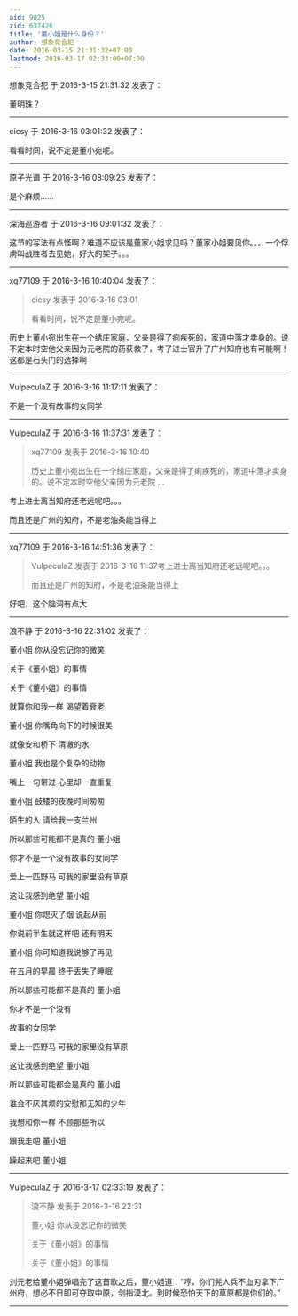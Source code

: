 ```yaml
---
aid: 9025
zid: 637426
title: '董小姐是什么身份？'
author: 想象竞合犯
date: 2016-03-15 21:31:32+07:00
lastmod: 2016-03-17 02:33:00+07:00
---
```


想象竞合犯 于 2016-3-15 21:31:32 发表了：

董明珠？

---------

cicsy 于 2016-3-16 03:01:32 发表了：

看看时间，说不定是董小宛呢。

---------

原子光谱 于 2016-3-16 08:09:25 发表了：

是个麻烦......

---------

深海巡游者 于 2016-3-16 09:01:32 发表了：

这节的写法有点怪啊？难道不应该是董家小姐求见吗？董家小姐要见你。。。一个俘虏叫战胜者去见她，好大的架子。。。

---------

xq77109 于 2016-3-16 10:40:04 发表了：

> cicsy 发表于 2016-3-16 03:01
> 
> 看看时间，说不定是董小宛呢。



历史上董小宛出生在一个绣庄家庭，父亲是得了痢疾死的，家道中落才卖身的。说不定本时空他父亲因为元老院的药获救了，考了进士官升了广州知府也有可能啊！这都是石头门的选择啊

---------

VulpeculaZ 于 2016-3-16 11:17:11 发表了：

不是一个没有故事的女同学

---------

VulpeculaZ 于 2016-3-16 11:37:31 发表了：

> xq77109 发表于 2016-3-16 10:40
> 
> 历史上董小宛出生在一个绣庄家庭，父亲是得了痢疾死的，家道中落才卖身的。说不定本时空他父亲因为元老院 ...



考上进士离当知府还老远呢吧。。。

而且还是广州的知府，不是老油条能当得上

---------

xq77109 于 2016-3-16 14:51:36 发表了：

> VulpeculaZ 发表于 2016-3-16 11:37考上进士离当知府还老远呢吧。。。
> 
> 而且还是广州的知府，不是老油条能当得上



好吧，这个脑洞有点大

---------

浪不静 于 2016-3-16 22:31:02 发表了：

董小姐 你从没忘记你的微笑

关于《董小姐》的事情

关于《董小姐》的事情

就算你和我一样 渴望着衰老

董小姐 你嘴角向下的时候很美

就像安和桥下 清澈的水

董小姐 我也是个复杂的动物

嘴上一句带过 心里却一直重复

董小姐 鼓楼的夜晚时间匆匆

陌生的人 请给我一支兰州

所以那些可能都不是真的 董小姐

你才不是一个没有故事的女同学

爱上一匹野马 可我的家里没有草原

这让我感到绝望 董小姐

董小姐 你熄灭了烟 说起从前

你说前半生就这样吧 还有明天

董小姐 你可知道我说够了再见

在五月的早晨 终于丢失了睡眠

所以那些可能都不是真的 董小姐

你才不是一个没有

故事的女同学

爱上一匹野马 可我的家里没有草原

这让我感到绝望 董小姐

所以那些可能都会是真的 董小姐

谁会不厌其烦的安慰那无知的少年

我想和你一样 不顾那些所以

跟我走吧 董小姐

躁起来吧 董小姐

---------

VulpeculaZ 于 2016-3-17 02:33:19 发表了：

> 浪不静 发表于 2016-3-16 22:31
> 
> 董小姐 你从没忘记你的微笑
> 
> 关于《董小姐》的事情
> 
> 关于《董小姐》的事情



刘元老给董小姐弹唱完了这首歌之后，董小姐道：“哼，你们髡人兵不血刃拿下广州府，想必不日即可夺取中原，剑指漠北。到时候恐怕天下的草原都是你们的。”

---------

